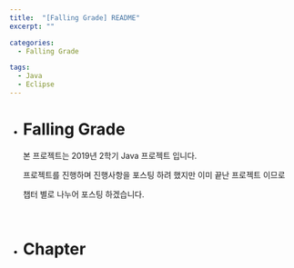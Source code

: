 ```yaml
---
title:  "[Falling Grade] README"
excerpt: ""

categories:
  - Falling Grade

tags:
  - Java
  - Eclipse
---
```


- # Falling Grade

  본 프로젝트는 2019년 2학기 Java 프로젝트 입니다.

  프로젝트를 진행하며 진행사항을 포스팅 하려 했지만 이미 끝난 프로젝트 이므로

  챕터 별로 나누어 포스팅 하겠습니다.
  
  <br>
  
- # Chapter

  

  

  

